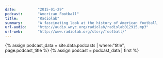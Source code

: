 ```yaml
---
date:          "2015-01-29"
podcast:       "American Football"
title:         "Radiolab"
summary:       "A fascinating look at the history of American football, focusing on the game's roots in the late 1800s. Topics include the newly formed Carlisle Indian School being an unlikely rival to the Ivy League incumbents; Pop Warner's entry as a pioneer of innovating strategy and tactics; how many of today's rules came to be. I would recommend this episode to anyone, whether they be a fan of the sport or not."
url-audio:     "http://audio.wnyc.org/radiolab/radiolab012915.mp3"
url-web:       "http://www.radiolab.org/story/football/"
---
```


{% assign podcast_data = site.data.podcasts | where:"title", page.podcast_title %}
{% assign podcast = podcast_data | first %}
